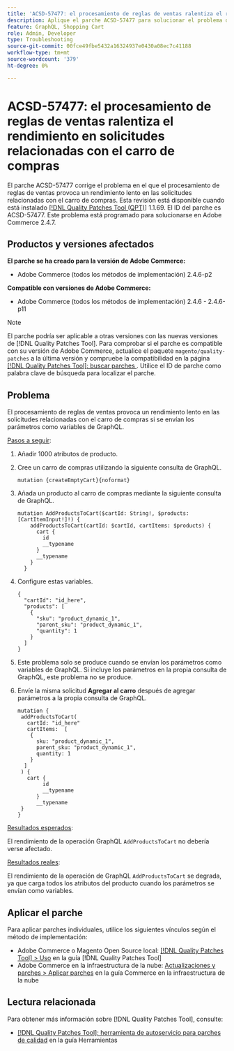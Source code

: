 ```yaml
---
title: 'ACSD-57477: el procesamiento de reglas de ventas ralentiza el rendimiento en solicitudes relacionadas con el carro de compras'
description: Aplique el parche ACSD-57477 para solucionar el problema de Adobe Commerce en el que, en un proyecto con muchos atributos de producto disponibles (por ejemplo, atributos 1000), cuando se ejecuta la operación de GraphQL AddProductsToCart con variables, Commerce intenta cargar todos estos atributos de producto y provoca problemas de rendimiento lento desde la operación de GraphQL AddProductsToCart.
feature: GraphQL, Shopping Cart
role: Admin, Developer
type: Troubleshooting
source-git-commit: 00fce49fbe5432a16324937e0430a08ec7c41188
workflow-type: tm+mt
source-wordcount: '379'
ht-degree: 0%

---
```



# ACSD-57477: el procesamiento de reglas de ventas ralentiza el rendimiento en solicitudes relacionadas con el carro de compras

El parche ACSD-57477 corrige el problema en el que el procesamiento de reglas de ventas provoca un rendimiento lento en las solicitudes relacionadas con el carro de compras. Esta revisión está disponible cuando está instalado [[!DNL Quality Patches Tool (QPT)]](/help/tools/quality-patches-tool/quality-patches-tool-to-self-serve-quality-patches.md) 1.1.69. El ID del parche es ACSD-57477. Este problema está programado para solucionarse en Adobe Commerce 2.4.7.

## Productos y versiones afectados

**El parche se ha creado para la versión de Adobe Commerce:**

* Adobe Commerce (todos los métodos de implementación) 2.4.6-p2

**Compatible con versiones de Adobe Commerce:**

* Adobe Commerce (todos los métodos de implementación) 2.4.6 - 2.4.6-p11

>[!NOTE]
>
>El parche podría ser aplicable a otras versiones con las nuevas versiones de [!DNL Quality Patches Tool]. Para comprobar si el parche es compatible con su versión de Adobe Commerce, actualice el paquete `magento/quality-patches` a la última versión y compruebe la compatibilidad en la página [[!DNL Quality Patches Tool]: buscar parches ](https://experienceleague.adobe.com/tools/commerce-quality-patches/index.html). Utilice el ID de parche como palabra clave de búsqueda para localizar el parche.

## Problema

El procesamiento de reglas de ventas provoca un rendimiento lento en las solicitudes relacionadas con el carro de compras si se envían los parámetros como variables de GraphQL.

<u>Pasos a seguir</u>:

1. Añadir 1000 atributos de producto.
1. Cree un carro de compras utilizando la siguiente consulta de GraphQL.

   ```
   mutation {createEmptyCart}{noformat}
   ```

1. Añada un producto al carro de compras mediante la siguiente consulta de GraphQL.

   ```
   mutation AddProductsToCart($cartId: String!, $products: [CartItemInput!]!) {
       addProductsToCart(cartId: $cartId, cartItems: $products) {
         cart {
           id
           __typename
         }
         __typename
       }
     }
   ```

1. Configure estas variables.

   ```
   {
     "cartId": "id_here",
     "products": [
       {
         "sku": "product_dynamic_1",
         "parent_sku": "product_dynamic_1",
         "quantity": 1
       }
     ]
   }
   ```

1. Este problema solo se produce cuando se envían los parámetros como variables de GraphQL. Si incluye los parámetros en la propia consulta de GraphQL, este problema no se produce.
1. Envíe la misma solicitud **Agregar al carro** después de agregar parámetros a la propia consulta de GraphQL.

   ```
   mutation {
    addProductsToCart(
      cartId: "id_here"
      cartItems:  [
       {
         sku: "product_dynamic_1",
         parent_sku: "product_dynamic_1",
         quantity: 1
       }
     ]
    ) {
      cart {
           id
           __typename
         }
         __typename
    }
   }
   ```

<u>Resultados esperados</u>:

El rendimiento de la operación GraphQL `AddProductsToCart` no debería verse afectado.

<u>Resultados reales</u>:

El rendimiento de la operación de GraphQL `AddProductsToCart` se degrada, ya que carga todos los atributos del producto cuando los parámetros se envían como variables.

## Aplicar el parche

Para aplicar parches individuales, utilice los siguientes vínculos según el método de implementación:

* Adobe Commerce o Magento Open Source local: [[!DNL Quality Patches Tool] > Uso](/help/tools/quality-patches-tool/usage.md) en la guía [!DNL Quality Patches Tool]
* Adobe Commerce en la infraestructura de la nube: [Actualizaciones y parches > Aplicar parches](https://experienceleague.adobe.com/docs/commerce-cloud-service/user-guide/develop/upgrade/apply-patches.html) en la guía Commerce en la infraestructura de la nube

## Lectura relacionada

Para obtener más información sobre [!DNL Quality Patches Tool], consulte:

* [[!DNL Quality Patches Tool]: herramienta de autoservicio para parches de calidad](/help/tools/quality-patches-tool/quality-patches-tool-to-self-serve-quality-patches.md) en la guía Herramientas
